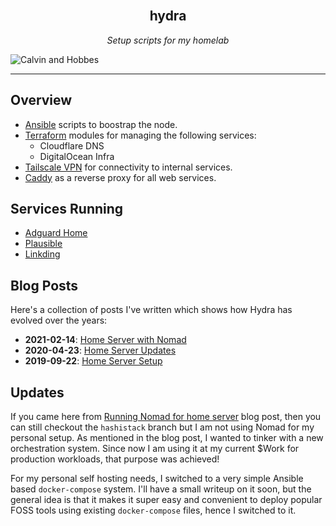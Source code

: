 <!-- PROJECT LOGO -->
<br />
<p align="center">
  <h2 align="center">hydra</h2>
  <p align="center">
<i>Setup scripts for my homelab</i>
  </p>
  <img src="docs/calvin.jpg" alt="Calvin and Hobbes">
</p>

---

## Overview

- [Ansible](https://www.ansible.com/) scripts to boostrap the node.
- [Terraform](https://www.terraform.io/) modules for managing the following services:
  - Cloudflare DNS
  - DigitalOcean Infra
- [Tailscale VPN](https://tailscale.com/) for connectivity to internal services.
- [Caddy](https://caddyserver.com/) as a reverse proxy for all web services.

## Services Running

- [Adguard Home](https://github.com/AdguardTeam/AdGuardHome)
- [Plausible](https://plausible.io/)
- [Linkding](https://github.com/sissbruecker/linkding)

## Blog Posts

Here's a collection of posts I've written which shows how Hydra has evolved over the years:

- **2021-02-14**: [Home Server with Nomad](https://mrkaran.dev/posts/home-server-nomad/)
- **2020-04-23**: [Home Server Updates](https://mrkaran.dev/posts/home-server-updates/)
- **2019-09-22**: [Home Server Setup](https://mrkaran.dev/posts/home-server-setup/)

## Updates

If you came here from [Running Nomad for home server](https://mrkaran.dev/posts/home-server-nomad/) blog post, then you can still checkout the `hashistack` branch but I am not using Nomad for my personal setup. As mentioned in the blog post, I wanted to tinker with a new orchestration system. Since now I am using it at my current $Work for production workloads, that purpose was achieved!

For my personal self hosting needs, I switched to a very simple Ansible based `docker-compose` system. I'll have a small writeup on it soon, but the general idea is that it makes it super easy and convenient to deploy popular FOSS tools using existing `docker-compose` files, hence I switched to it.

